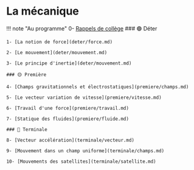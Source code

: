 # La mécanique

!!! note "Au programme"
    0- [Rappels de collège](college.md)
    ### 🟢 Déter

    1- [La notion de force](deter/force.md)

    2- [Le mouvement](deter/mouvement.md)

    3- [Le principe d'inertie](deter/mouvement.md)

    ### 🟡 Première

    4- [Champs gravitationnels et électrostatiques](premiere/champs.md)

    5- [Le vecteur variation de vitesse](premiere/vitesse.md)

    6- [Travail d'une force](premiere/travail.md)

    7- [Statique des fluides](premiere/fluide.md)

    ### 🔴 Terminale

    8- [Vecteur accélération](terminale/vecteur.md)

    9- [Mouvement dans un champ uniforme](terminale/champs.md)

    10- [Mouvements des satellites](terminale/satellite.md)


